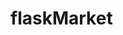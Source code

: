 # flaskMarket

<!--
create a virtual environment [python3 -m venv venv]
activate virtual environment in server with [source venv/scripts/activate]
run server [python server.py] [python run.py]
run client [npm start]

!NPM PACKAGES
[create-react-app] = frontend web app library.
[axios] =

!PIP PACKAGES
[pip install flask] = backend web app framework.
[pip install -U flask-cors] =
[pip install flask sqlalchemy] =
[pip install flask-wtf] =
[pip install wtforms] =
 -->

<!--
?Enter python shell
>>> python

?Create the db
>>> from server import app, db | from market import app, db
>>> app.app_context().push()
>>> db.create_all()

?Create an item in the db
>>> from server import Item
>>> item1 = Item(name="IPhone 10", price=500, barcode="298729348453", description='desc')
>>> db.session.add(item1)
>>> db.session.commit()

?Check if your item was stored.
>>> Item.query.all()

?Start the db up again
>>> python
>>> from server import app, db | from market.models import db
>>> app.app_context().push()
>>> db.create_all()
>>> from server import Item

?clear terminal
import os
os.system('cls' if os.name == 'nt' else 'clear')
 -->
